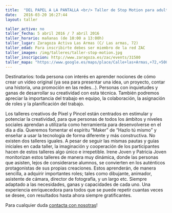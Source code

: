 ```yaml
---
title:  "DEL PAPEL A LA PANTALLA <br/> Taller de Stop Motion para adultos"
date:   2016-03-20 16:27:44
layout: taller

taller_activo: no
taller_fecha: 5 abril 2016 / 7 abril 2016
taller_horario: mañanas (de 10:00 a 13:00h)
taller_lugar: Zaragoza Activa Las Armas (C/ Las armas, 72)
taller_edad: Para inscribirte debes ser miembro de la red ZAC
taller_imagen: /img/talleres/taller-stop-motion.jpg
taller_inscripcion: http://www.zaragoza.es/zac/events/31580
taller_mapa: "https://www.google.es/maps/place/Calle+las+Armas,+72,+50003+Zaragoza/@41.6568725,-0.8882045,17z/data=!3m1!4b1!4m2!3m1!1s0xd5914eaa4cdbe55:0xcf50cbc4fb984540"
---
```

Destinatarios: toda persona con interés en aprender nociones de cómo crear un vídeo original (ya sea para presentar una idea, un proyecto, contar una historia, una promoción en las redes…). Personas con inquietudes y ganas de desarrollar su creatividad con esta técnica.
También podremos apreciar la importancia del trabajo en equipo, la colaboración, la asignación de roles y la planificación del trabajo.

Los talleres creativos de Píxel y Pincel están centrados en estimular y potenciar la creatividad, para que personas de todos los ámbitos y niveles sociales aprendan a utilizarla como herramienta para desenvolverse en el día a día. Queremos fomentar el espíritu “Maker” de “Hazlo tú mismo” y enseñar a usar la tecnología de forma diferente y más constructiva.
No existen dos talleres iguales. A pesar de seguir las mismas pautas y guías iniciales en cada taller, la imaginación y cooperación de los participantes hacen de estos talleres algo único e irrepetible.
Irene Joven y Patricia Joven monitorizan estos talleres de manera muy dinámica, donde las personas que asisten, lejos de considerarse alumnos, se convierten en los auténticos protagonistas de sus propias creaciones.
Estos aprenderán, de manera sencilla, a adquirir importantes roles; tales como dibujante, animador, asistente de cámara, director de fotografía, y un largo etc. Siempre adaptado a las necesidades, ganas y capacidades de cada uno.
Una experiencia enriquecedora para todos que se puede repetir cuantas veces se desee, con resultados hasta ahora siempre gratificantes.

Para cualquier duda [contacta con nosotras](#contac)!
